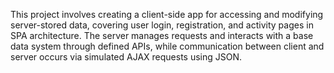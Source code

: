 This project involves creating a client-side app for accessing and modifying server-stored data, covering user login, registration, and activity pages in SPA architecture.
The server manages requests and interacts with a base data system through defined APIs, while communication between client and server occurs via simulated AJAX requests using JSON.
